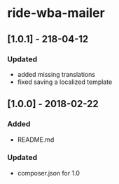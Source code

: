 # ride-wba-mailer

## [1.0.1] - 218-04-12
### Updated
- added missing translations
- fixed saving a localized template

## [1.0.0] - 2018-02-22
### Added
- README.md
### Updated 
- composer.json for 1.0
